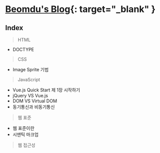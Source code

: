 [Beomdu's Blog](https://dlqjaen.github.io/#/){: target="_blank" }
=============================
## Index
> HTML
  - DOCTYPE
> CSS
  - Image Sprite 기법
> JavaScript
  - Vue.js Quick Start 제 1장 시작하기
  - jQuery VS Vue.js
  - DOM VS Virtual DOM
  - 동기통신과 비동기통신
> 웹 표준
  - 웹 표준이란
  - 시맨틱 마크업
> 웹 접근성